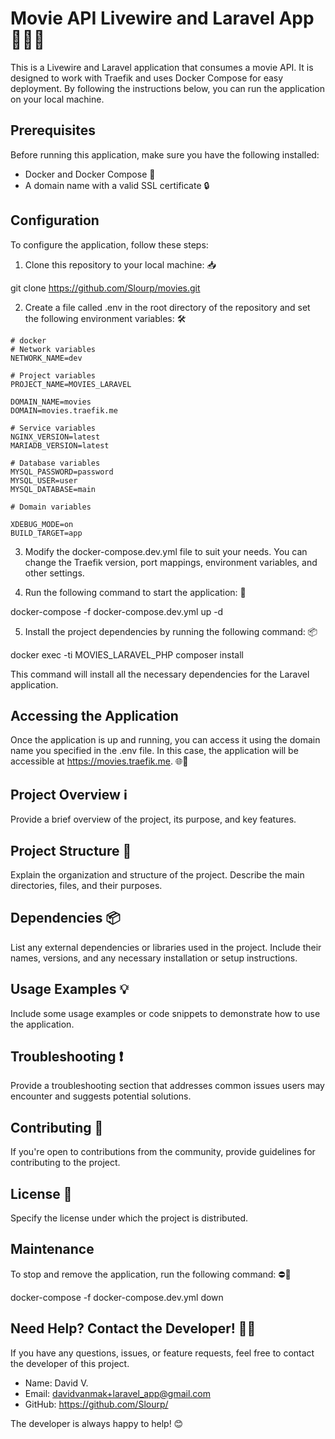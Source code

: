 # Movie API Livewire and Laravel App 🎥🌐🚀

This is a Livewire and Laravel application that consumes a movie API. It is designed to work with Traefik and uses Docker Compose for easy deployment. By following the instructions below, you can run the application on your local machine.

## Prerequisites

Before running this application, make sure you have the following installed:

- Docker and Docker Compose 🐳
- A domain name with a valid SSL certificate 🔒

## Configuration

To configure the application, follow these steps:

1. Clone this repository to your local machine: 📥

git clone https://github.com/Slourp/movies.git

2. Create a file called .env in the root directory of the repository and set the following environment variables: 🛠️

```shell
# docker
# Network variables
NETWORK_NAME=dev

# Project variables
PROJECT_NAME=MOVIES_LARAVEL

DOMAIN_NAME=movies
DOMAIN=movies.traefik.me

# Service variables
NGINX_VERSION=latest
MARIADB_VERSION=latest

# Database variables
MYSQL_PASSWORD=password
MYSQL_USER=user
MYSQL_DATABASE=main

# Domain variables

XDEBUG_MODE=on
BUILD_TARGET=app
```

3. Modify the docker-compose.dev.yml file to suit your needs. You can change the Traefik version, port mappings, environment variables, and other settings.

4. Run the following command to start the application: 🏃

docker-compose -f docker-compose.dev.yml up -d

5. Install the project dependencies by running the following command: 📦

docker exec -ti MOVIES_LARAVEL_PHP composer install

This command will install all the necessary dependencies for the Laravel application.

## Accessing the Application

Once the application is up and running, you can access it using the domain name you specified in the .env file. In this case, the application will be accessible at https://movies.traefik.me. 🌐🔐

## Project Overview ℹ️

Provide a brief overview of the project, its purpose, and key features.

## Project Structure 📁

Explain the organization and structure of the project. Describe the main directories, files, and their purposes.

## Dependencies 📦

List any external dependencies or libraries used in the project. Include their names, versions, and any necessary installation or setup instructions.

## Usage Examples 💡

Include some usage examples or code snippets to demonstrate how to use the application.

## Troubleshooting ❗

Provide a troubleshooting section that addresses common issues users may encounter and suggests potential solutions.

## Contributing 🤝

If you're open to contributions from the community, provide guidelines for contributing to the project.

## License 📝

Specify the license under which the project is distributed.

## Maintenance

To stop and remove the application, run the following command: ⛔🧹

docker-compose -f docker-compose.dev.yml down

## Need Help? Contact the Developer! 🙋‍♂️

If you have any questions, issues, or feature requests, feel free to contact the developer of this project.

- Name: David V.
- Email: davidvanmak+laravel_app@gmail.com
- GitHub: https://github.com/Slourp/

The developer is always happy to help! 😊